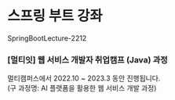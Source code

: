# 스프링 부트 강좌
SpringBootLecture-2212

### [멀티잇] 웹 서비스 개발자 취업캠프 (Java) 과정

멀티캠퍼스에서 2022.10 ~ 2023.3 동안 진행됩니다. <br>
(구 과정명: AI 플랫폼을 활용한 웹 서비스 개발 과정)
